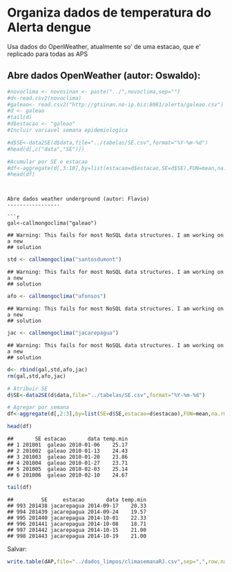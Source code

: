Organiza dados de temperatura do Alerta dengue 
===============================================
Usa dados do OpenWeather, atualmente so' de uma estacao, que e' replicado para
todas as APS



Abre dados OpenWeather (autor: Oswaldo): 
-----------


```r
#novoclima <- novosinan <- paste("../",novoclima,sep="")
#d<-read.csv2(novoclima)
#galeao<- read.csv2("http://gtsinan.no-ip.biz:8081/alerta/galeao.csv")
#d <- galeao
#tail(d)
#d$estacao <- "galeao"
#Incluir variavel semana epidemiologica

#d$SE<-data2SE(d$data,file="../tabelas/SE.csv",format="%Y-%m-%d")
#head(d[,c("data","SE")])

#Acumular por SE e estacao
#df<-aggregate(d[,3:10],by=list(estacao=d$estacao,SE=d$SE),FUN=mean,na.rm=TRUE)
#head(df)
```

```


Abre dados weather underground (autor: Flavio)
-----------------

```r
gal<-callmongoclima("galeao") 
```

```
## Warning: This fails for most NoSQL data structures. I am working on a new
## solution
```

```r
std <- callmongoclima("santosdumont")
```

```
## Warning: This fails for most NoSQL data structures. I am working on a new
## solution
```

```r
afo <- callmongoclima("afonsos")
```

```
## Warning: This fails for most NoSQL data structures. I am working on a new
## solution
```

```r
jac <- callmongoclima("jacarepagua")
```

```
## Warning: This fails for most NoSQL data structures. I am working on a new
## solution
```

```r
d<- rbind(gal,std,afo,jac)
rm(gal,std,afo,jac)

# Atribuir SE
d$SE<-data2SE(d$data,file="../tabelas/SE.csv",format="%Y-%m-%d")

# Agregar por semana
df<-aggregate(d[,2:3],by=list(SE=d$SE,estacao=d$estacao),FUN=mean,na.rm=TRUE)

head(df)
```

```
##       SE estacao       data temp.min
## 1 201001  galeao 2010-01-06    25.17
## 2 201002  galeao 2010-01-13    24.43
## 3 201003  galeao 2010-01-20    23.86
## 4 201004  galeao 2010-01-27    23.71
## 5 201005  galeao 2010-02-03    25.14
## 6 201006  galeao 2010-02-10    24.67
```

```r
tail(df)
```

```
##         SE     estacao       data temp.min
## 993 201438 jacarepagua 2014-09-17    20.33
## 994 201439 jacarepagua 2014-09-24    19.57
## 995 201440 jacarepagua 2014-10-01    22.33
## 996 201441 jacarepagua 2014-10-08    18.71
## 997 201442 jacarepagua 2014-10-15    21.00
## 998 201443 jacarepagua 2014-10-19    21.00
```




Salvar:





```r
write.table(dAP,file="../dados_limpos/climasemanaRJ.csv",sep=",",row.names=FALSE)
```
